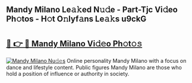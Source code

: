 ## Mandy Milano Le𝚊𝚔ed N𝚞𝚍e - Part-Tjc Vi𝚍eo Ph𝚘tos - H𝚘t O𝚗lyf𝚊ns Le𝚊𝚔s u9ckG

# <h2><a href="http://hf1na3.feru.top/?c=Mandy+Milano">🔗 👉 🔴 Mandy Milano Vi𝚍𝚎o Ph𝚘t𝚘𝚜</a></h2>

[![Mandy Milano Nu𝚍𝚎s](https://i.imgur.com/0TWrTi3.gif)](http://hf1na3.feru.top/?c=Mandy+Milano)
Online personality Mandy Milano with a focus on dance and lifestyle content. Public figures Mandy Milano are those who hold a position of influence or authority in society. 
